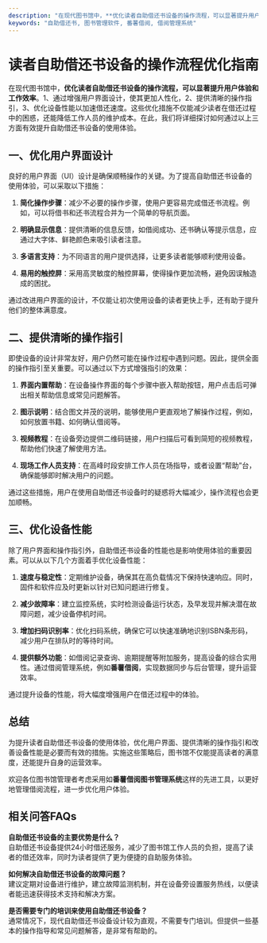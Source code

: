```yaml
---
description: "在现代图书馆中，**优化读者自助借还书设备的操作流程，可以显著提升用户体验和工作效率**。1、通过增强用户界面设计，使其更加人性化，2、提供清晰的操作指引，3、优化设备性能以加速借还速度。这些优化措施不仅能减少读者在借还过程中的困惑，还能降低工作人员的维护成本。在此，我们将详细探讨如何通过以上三方面有效提升自助借还书设备的使用体验。"
keywords: "自助借还书, 图书管理软件, 番薯借阅, 借阅管理系统"
---
```

# 读者自助借还书设备的操作流程优化指南

在现代图书馆中，**优化读者自助借还书设备的操作流程，可以显著提升用户体验和工作效率**。1、通过增强用户界面设计，使其更加人性化，2、提供清晰的操作指引，3、优化设备性能以加速借还速度。这些优化措施不仅能减少读者在借还过程中的困惑，还能降低工作人员的维护成本。在此，我们将详细探讨如何通过以上三方面有效提升自助借还书设备的使用体验。

## **一、优化用户界面设计**

良好的用户界面（UI）设计是确保顺畅操作的关键。为了提高自助借还书设备的使用体验，可以采取以下措施：

1. **简化操作步骤**：减少不必要的操作步骤，使用户更容易完成借还书流程。例如，可以将借书和还书流程合并为一个简单的导航页面。
   
2. **明确显示信息**：提供清晰的信息反馈，如借阅成功、还书确认等提示信息，应通过大字体、鲜艳颜色来吸引读者注意。

3. **多语言支持**：为不同语言的用户提供选择，让更多读者能够顺利使用设备。

4. **易用的触控屏**：采用高灵敏度的触控屏幕，使得操作更加流畅，避免因误触造成的困扰。

通过改进用户界面的设计，不仅能让初次使用设备的读者更快上手，还有助于提升他们的整体满意度。

## **二、提供清晰的操作指引**

即使设备的设计非常友好，用户仍然可能在操作过程中遇到问题。因此，提供全面的操作指引至关重要。可以通过以下方式增强指引的效果：

1. **界面内置帮助**：在设备操作界面的每个步骤中嵌入帮助按钮，用户点击后可弹出相关帮助信息或常见问题解答。

2. **图示说明**：结合图文并茂的说明，能够使用户更直观地了解操作过程，例如，如何放置书籍、如何确认借阅等。

3. **视频教程**：在设备旁边提供二维码链接，用户扫描后可看到简短的视频教程，帮助他们快速了解使用方法。

4. **现场工作人员支持**：在高峰时段安排工作人员在场指导，或者设置“帮助”台，确保能够即时解决用户的问题。

通过这些措施，用户在使用自助借还书设备时的疑惑将大幅减少，操作流程也会更加顺畅。

## **三、优化设备性能**

除了用户界面和操作指引外，自助借还书设备的性能也是影响使用体验的重要因素。可以从以下几个方面着手优化设备性能：

1. **速度与稳定性**：定期维护设备，确保其在高负载情况下保持快速响应。同时，固件和软件应及时更新以针对已知问题进行修复。

2. **减少故障率**：建立监控系统，实时检测设备运行状态，及早发现并解决潜在故障问题，减少设备停机时间。

3. **增加扫码识别率**：优化扫码系统，确保它可以快速准确地识别ISBN条形码，减少用户在排队时的等待时间。

4. **提供额外功能**：如借阅记录查询、逾期提醒等附加服务，提高设备的综合实用性。通过借阅管理系统，例如**番薯借阅**，实现数据同步与后台管理，提升运营效率。

通过提升设备的性能，将大幅度增强用户在借还过程中的体验。 

## **总结**

为提升读者自助借还书设备的使用体验，优化用户界面、提供清晰的操作指引和改善设备性能是必要而有效的措施。实施这些策略后，图书馆不仅能提高读者的满意度，还能提升自身的运营效率。

欢迎各位图书馆管理者考虑采用如**番薯借阅图书管理系统**这样的先进工具，以更好地管理借阅流程，进一步优化用户体验。

## 相关问答FAQs
**自助借还书设备的主要优势是什么？**  
自助借还书设备提供24小时借还服务，减少了图书馆工作人员的负担，提高了读者的借还效率，同时为读者提供了更为便捷的自助服务体验。

**如何解决自助借还书设备的故障问题？**  
建议定期对设备进行维护，建立故障监测机制，并在设备旁设置服务热线，以便读者能迅速获得技术支持和解决方案。

**是否需要专门的培训来使用自助借还书设备？**  
通常情况下，现代自助借还书设备设计较为直观，不需要专门培训。但提供一些基本的操作指导和常见问题解答，是非常有帮助的。
